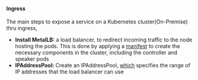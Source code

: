 #### Ingress
The main steps to expose a service on a Kubernetes cluster(On-Premise) thru ingress,
- **Install MetalLB:** a load balancer, to redirect incoming traffic to the node hosting the pods. This is done by applying a [manifest](./metallb/metallb.yaml) to create the necessary components in the cluster, including the controller and speaker pods
- **IPAddressPool:** Create an IPAddressPool, [which](./metallb/) specifies the range of IP addresses that the load balancer can use
